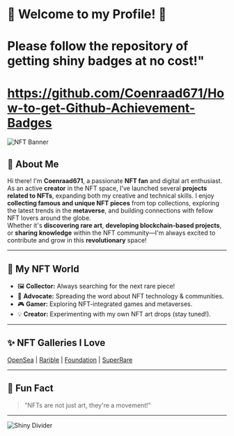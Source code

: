 # 👾 Welcome to my Profile! 👾

# Please follow the repository of getting shiny badges at no cost!"
# https://github.com/Coenraad671/How-to-get-Github-Achievement-Badges #

![NFT Banner](https://mir-s3-cdn-cf.behance.net/project_modules/1400/2b8b1a118999741.6077a8a8e47a9.gif)

## 🎨 About Me

Hi there! I'm **Coenraad671**, a passionate **NFT fan** and digital art enthusiast.  
As an active **creator** in the NFT space, I've launched several **projects related to NFTs**, expanding both my creative and technical skills. I enjoy **collecting famous and unique NFT pieces** from top collections, exploring the latest trends in the **metaverse**, and building connections with fellow NFT lovers around the globe.  
Whether it's **discovering rare art**, **developing blockchain-based projects**, or **sharing knowledge** within the NFT community—I'm always excited to contribute and grow in this **revolutionary** space!

---

## 🌈 My NFT World

- 🖼️ **Collector:** Always searching for the next rare piece!
- 🚀 **Advocate:** Spreading the word about NFT technology & communities.
- 🎮 **Gamer:** Exploring NFT-integrated games and metaverses.
- 💡 **Creator:** Experimenting with my own NFT art drops (stay tuned!).

---

## ✨ NFT Galleries I Love

[OpenSea](https://opensea.io/) | [Rarible](https://rarible.com/) | [Foundation](https://foundation.app/) | [SuperRare](https://superrare.com/)

---

## 🦄 Fun Fact

> "NFTs are not just art, they're a movement!"

---

![Shiny Divider](https://capsule-render.vercel.app/api?type=waving&color=gradient&height=100&section=footer)
